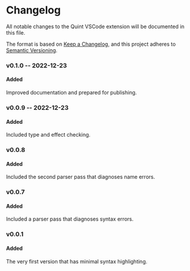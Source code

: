 # Changelog

All notable changes to the Quint VSCode extension will be documented in this file.

The format is based on [Keep a Changelog](https://keepachangelog.com/en/1.0.0/),
and this project adheres to [Semantic Versioning](https://semver.org/spec/v2.0.0.html).

### v0.1.0 -- 2022-12-23

#### Added

Improved documentation and prepared for publishing.

### v0.0.9 -- 2022-12-23

#### Added

Included type and effect checking.

### v0.0.8

#### Added

Included the second parser pass that diagnoses name errors.

### v0.0.7

#### Added

Included a parser pass that diagnoses syntax errors.

### v0.0.1

#### Added

The very first version that has minimal syntax highlighting.

